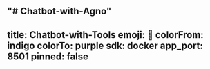 "# Chatbot-with-Agno" 
---
title: Chatbot-with-Tools
emoji: 🐳
colorFrom: indigo
colorTo: purple
sdk: docker
app_port: 8501
pinned: false
---

